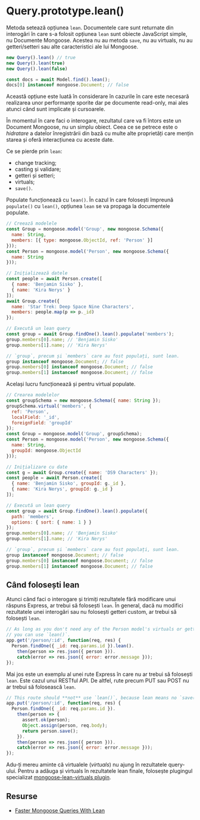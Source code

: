 # Query.prototype.lean()

Metoda setează opțiunea `lean`.
Documentele care sunt returnate din interogări în care s-a folosit opțiunea `lean` sunt obiecte JavaScript simple, nu Documente Mongoose. Acestea nu au metoda `save`, nu au virtuals, nu au getteri/setteri sau alte caracteristici ale lui Mongoose.

```javascript
new Query().lean() // true
new Query().lean(true)
new Query().lean(false)

const docs = await Model.find().lean();
docs[0] instanceof mongoose.Document; // false
```

Această opțiune este luată în considerare în cazurile în care este necesară realizarea unor performanțe sporite dar pe documente read-only, mai ales atunci când sunt implicate și cursoarele.

În momentul în care faci o interogare, rezultatul care va fi întors este un Document Mongoose, nu un simplu obiect. Ceea ce se petrece este o *hidratare* a datelor înregistrării din bază cu multe alte proprietăți care mențin starea și oferă interacțiunea cu aceste date.

Ce se pierde prin `lean`:
- change tracking;
- casting și validare;
- getteri și setteri;
- virtuals;
- `save()`.

Populate funcționează cu `lean()`. În cazul în care folosești împreună `populate()` cu `lean()`, opțiunea `lean` se va propaga la documentele populate.

```javascript
// Creează modelele
const Group = mongoose.model('Group', new mongoose.Schema({
  name: String,
  members: [{ type: mongoose.ObjectId, ref: 'Person' }]
}));
const Person = mongoose.model('Person', new mongoose.Schema({
  name: String
}));

// Inițializează datele
const people = await Person.create([
  { name: 'Benjamin Sisko' },
  { name: 'Kira Nerys' }
]);
await Group.create({
  name: 'Star Trek: Deep Space Nine Characters',
  members: people.map(p => p._id)
});

// Execută un lean query
const group = await Group.findOne().lean().populate('members');
group.members[0].name; // 'Benjamin Sisko'
group.members[1].name; // 'Kira Nerys'

// `group`, precum și `members` care au fost populați, sunt lean.
group instanceof mongoose.Document; // false
group.members[0] instanceof mongoose.Document; // false
group.members[1] instanceof mongoose.Document; // false
```

Același lucru funcționează și pentru virtual populate.

```javascript
// Crearea modelelor
const groupSchema = new mongoose.Schema({ name: String });
groupSchema.virtual('members', {
  ref: 'Person',
  localField: '_id',
  foreignField: 'groupId'
});
const Group = mongoose.model('Group', groupSchema);
const Person = mongoose.model('Person', new mongoose.Schema({
  name: String,
  groupId: mongoose.ObjectId
}));

// Inițializare cu date
const g = await Group.create({ name: 'DS9 Characters' });
const people = await Person.create([
  { name: 'Benjamin Sisko', groupId: g._id },
  { name: 'Kira Nerys', groupId: g._id }
]);

// Execută un lean query
const group = await Group.findOne().lean().populate({
  path: 'members',
  options: { sort: { name: 1 } }
});
group.members[0].name; // 'Benjamin Sisko'
group.members[1].name; // 'Kira Nerys'

// `group`, precum și `members` care au fost populați, sunt lean.
group instanceof mongoose.Document; // false
group.members[0] instanceof mongoose.Document; // false
group.members[1] instanceof mongoose.Document; // false
```

## Când folosești lean

Atunci când faci o interogare și trimiți rezultatele fără modificare unui răspuns Express, ar trebui să folosești `lean`. În general, dacă nu modifici rezultatele unei interogări sau nu folosești getteri custom, ar trebui să folosești `lean`.

```javascript
// As long as you don't need any of the Person model's virtuals or getters,
// you can use `lean()`.
app.get('/person/:id', function(req, res) {
  Person.findOne({ _id: req.params.id }).lean().
    then(person => res.json({ person })).
    catch(error => res.json({ error: error.message }));
});
```

Mai jos este un exemplu al unei rute Express în care nu ar trebui să folosești `lean`. Este cazul unui RESTful API. De altfel, rute precum PUT sau POST nu ar trebui să folosească `lean`.

```javascript
// This route should **not** use `lean()`, because lean means no `save()`.
app.put('/person/:id', function(req, res) {
  Person.findOne({ _id: req.params.id }).
    then(person => {
      assert.ok(person);
      Object.assign(person, req.body);
      return person.save();
    }).
    then(person => res.json({ person })).
    catch(error => res.json({ error: error.message }));
});
```

Adu-ți mereu aminte că virtualele (*virtuals*) nu ajung în rezultatele query-ului. Pentru a adăuga și virtuals în rezultatele lean finale, folosește plugingul specializat [mongoose-lean-virtuals plugin](http://plugins.mongoosejs.io/plugins/lean-virtuals).

## Resurse

- [Faster Mongoose Queries With Lean](https://mongoosejs.com/docs/tutorials/lean.html)
